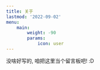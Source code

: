 ```yaml
---
title: 关于
lastmod: '2022-09-02'
menu:
    main: 
        weight: -90
        params:
            icon: user
---
```


没啥好写的, 咱把这里当个留言板吧! :D
